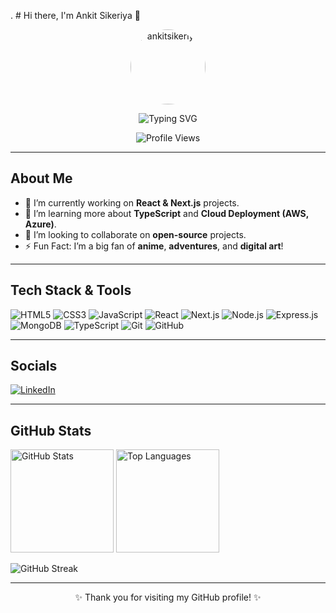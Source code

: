 .                                                      # Hi there, I'm Ankit Sikeriya 👋
<!-- Center everything in this section -->
<p align="center">
  <!-- Profile Picture -->
  <img src="https://media.licdn.com/dms/image/v2/D4D03AQEBtGYaeshNUw/profile-displayphoto-shrink_800_800/B4DZPvlP9jG0Ac-/0/1734891343074?e=1745452800&v=beta&t=YGvmEGcRMCRROFJ7DFQr2hjEoAhhQ19jUBzm2s05F70" width="120" height="120" style="border-radius: 50%;" alt="ankitsikeriya" />
</p>

<!-- Typing Animation Title -->
<p align="center">
  <img src="https://readme-typing-svg.herokuapp.com?size=24&color=FFFFFF&background=000000&width=500&height=60&lines=Hello%2C+I'm+ankitsikeriya;Full+Stack+Developer;React+%7C+Node.js+%7C+Next.js+Enthusiast" alt="Typing SVG">
</p>

<!-- Profile Views Badge -->
<p align="center">
  <img src="https://komarev.com/ghpvc/?username=ankitsikeriya&label=Profile%20Views&color=blue&style=flat" alt="Profile Views" />
</p>

---

## About Me

- 🔭 I’m currently working on **React & Next.js** projects.  
- 🌱 I’m learning more about **TypeScript** and **Cloud Deployment (AWS, Azure)**.  
- 👯 I’m looking to collaborate on **open-source** projects.  
- ⚡ Fun Fact: I’m a big fan of **anime**, **adventures**, and **digital art**!  

---

## Tech Stack & Tools

<p>
  <!-- Badges: Use the style you prefer: for-the-badge, flat, etc. -->
  <img src="https://img.shields.io/badge/HTML5-E34F26?style=for-the-badge&logo=html5&logoColor=white" alt="HTML5" />
  <img src="https://img.shields.io/badge/CSS3-1572B6?style=for-the-badge&logo=css3&logoColor=white" alt="CSS3" />
  <img src="https://img.shields.io/badge/JavaScript-323330?style=for-the-badge&logo=javascript&logoColor=F7DF1E" alt="JavaScript" />
  <img src="https://img.shields.io/badge/React-20232A?style=for-the-badge&logo=react&logoColor=61DAFB" alt="React" />
  <img src="https://img.shields.io/badge/Next.js-000000?style=for-the-badge&logo=nextdotjs&logoColor=white" alt="Next.js" />
  <img src="https://img.shields.io/badge/Node.js-339933?style=for-the-badge&logo=nodedotjs&logoColor=white" alt="Node.js" />
  <img src="https://img.shields.io/badge/Express.js-404D59?style=for-the-badge" alt="Express.js" />
  <img src="https://img.shields.io/badge/MongoDB-4EA94B?style=for-the-badge&logo=mongodb&logoColor=white" alt="MongoDB" />
  <img src="https://img.shields.io/badge/TypeScript-007ACC?style=for-the-badge&logo=typescript&logoColor=white" alt="TypeScript" />
  <img src="https://img.shields.io/badge/Git-F54D27?style=for-the-badge&logo=git&logoColor=white" alt="Git" />
  <img src="https://img.shields.io/badge/GitHub-181717?style=for-the-badge&logo=github&logoColor=white" alt="GitHub" />
</p>

---

## Socials

<p>
  <!-- LinkedIn -->
  <a href="[https://www.linkedin.com/in/your-linkedin/](https://www.linkedin.com/in/ankit-sikeriya-813030263/)">
    <img src="https://img.shields.io/badge/LinkedIn-0A66C2?style=for-the-badge&logo=linkedin&logoColor=white" alt="LinkedIn" />
  </a>
  <!-- Twitter 
  <a href="https://twitter.com/your-twitter">
    <img src="https://img.shields.io/badge/Twitter-1DA1F2?style=for-the-badge&logo=twitter&logoColor=white" alt="Twitter" />
  </a>
  <!-- You can add more icons like Instagram, personal website, dev.to, etc. -->
</p>

---

## GitHub Stats

<p>
  <!-- GitHub Readme Stats by anuraghazra -->
  <img src="https://github-readme-stats.vercel.app/api?username=ankitsikeriya&show_icons=true&theme=radical" height="165" alt="GitHub Stats" />
  <img src="https://github-readme-stats.vercel.app/api/top-langs/?username=ankitsikeriya&layout=compact&theme=radical" height="165" alt="Top Languages" />
</p>

<!-- GitHub Streak Stats by DenverCoder1 -->
<p>
  <img src="https://github-readme-streak-stats.herokuapp.com/?user=ankitsikeriya&theme=radical" alt="GitHub Streak" />
</p>

---

<!-- Optional: Support/Buy Me a Coffee -->
<!--
## Support
<p>If you like my work, consider buying me a coffee!</p>
<a href="https://www.buymeacoffee.com/ankitsikeriya" target="_blank">
  <img src="https://img.shields.io/badge/Buy%20Me%20A%20Coffee-FFDD00?style=for-the-badge&logo=buymeacoffee&logoColor=black" alt="Buy Me A Coffee" />
</a>
-->

<p align="center">
  ✨ Thank you for visiting my GitHub profile! ✨
</p>
